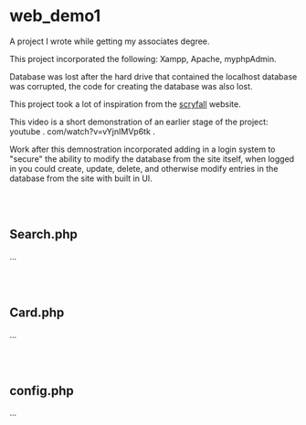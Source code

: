 # web_demo1

A project I wrote while getting my associates degree.

This project incorporated the following: Xampp, Apache, myphpAdmin.

Database was lost after the hard drive that contained the localhost database was corrupted, the code for creating the database was also lost.

This project took a lot of inspiration from the [scryfall](https://scryfall.com/) website.

This video is a short demonstration of an earlier stage of the project: youtube . com/watch?v=vYjnIMVp6tk .

Work after this demnostration incorporated adding in a login system to "secure" the ability to modify the database from the site itself, when logged in you could create, update, delete, and otherwise modify entries in the database from the site with built in UI.

<br><br/>
## Search.php

...

<br><br/>
## Card.php

...

<br><br/>

## config.php

...

<br><br/>


